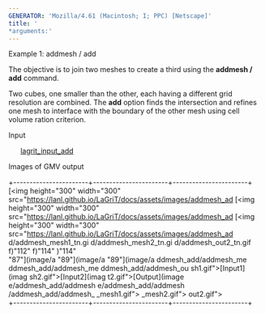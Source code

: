 ```yaml
---
GENERATOR: 'Mozilla/4.61 (Macintosh; I; PPC) [Netscape]'
title: '
*arguments:'
---
```


 Example 1: addmesh / add

  The objective is to join two meshes to create a third using the
  **addmesh / add** command.
 
  Two cubes, one smaller than the other, each having a different grid
  resolution are combined. The **add** option finds the intersection
  and refines one mesh to interface with the boundary of the other
  mesh using cell volume ration criterion.
 
  Input

        [lagrit\_input\_add](../lagrit_input_add)

  Images of GMV output
 
  +-----------------------+-----------------------+-----------------------+
   [<img height="300" width="300" src="https://lanl.github.io/LaGriT/docs/assets/images/addmesh_ad  [<img height="300" width="300" src="https://lanl.github.io/LaGriT/docs/assets/images/addmesh_ad  [<img height="300" width="300" src="https://lanl.github.io/LaGriT/docs/assets/images/addmesh_ad 
   d/addmesh_mesh1_tn.gi  d/addmesh_mesh2_tn.gi  d/addmesh_out2_tn.gif 
   f)"112"         f)"114"         )"114"         
   "87"](image/a  "89"](image/a  "89"](image/a 
   ddmesh_add/addmesh_me  ddmesh_add/addmesh_me  ddmesh_add/addmesh_ou 
   sh1.gif">[Input1](imag  sh2.gif">[Input2](imag  t2.gif">[Output](image 
   e/addmesh_add/addmesh  e/addmesh_add/addmesh  /addmesh_add/addmesh_ 
   _mesh1.gif">            _mesh2.gif">            out2.gif">             
  +-----------------------+-----------------------+-----------------------+
 
